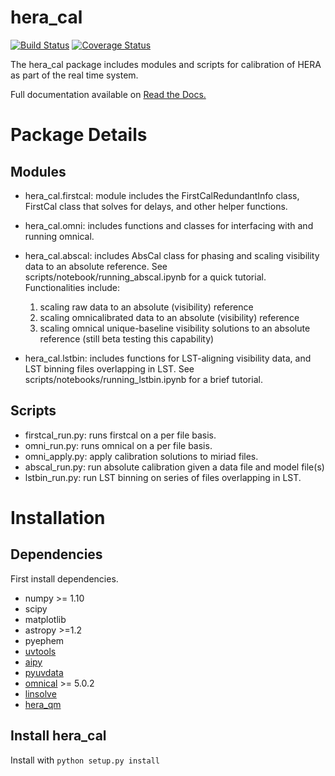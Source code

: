 # hera_cal

[![Build Status](https://travis-ci.org/HERA-Team/hera_cal.svg?branch=master)](https://travis-ci.org/HERA-Team/hera_cal)
[![Coverage Status](https://coveralls.io/repos/github/HERA-Team/hera_cal/badge.svg?branch=master)](https://coveralls.io/github/HERA-Team/hera_cal?branch=master)

The hera_cal package includes modules and scripts for calibration of HERA as part of the real time system.

Full documentation available on [Read the Docs.](http://hera_cal.readthedocs.io/en/latest/)

# Package Details

## Modules

* hera_cal.firstcal: module includes the FirstCalRedundantInfo class, FirstCal class that solves for delays, and other helper functions.

* hera_cal.omni: includes functions and classes for interfacing with and running omnical.

* hera_cal.abscal: includes AbsCal class for phasing and scaling visibility data to an absolute reference. See scripts/notebook/running_abscal.ipynb for a quick tutorial. Functionalities include:
    1. scaling raw data to an absolute (visibility) reference
    2. scaling omnicalibrated data to an absolute (visibility) reference
    3. scaling omnical unique-baseline visibility solutions to an absolute reference (still beta testing this capability)

* hera_cal.lstbin: includes functions for LST-aligning visibility data, and LST binning files overlapping in LST. See scripts/notebooks/running_lstbin.ipynb for a brief tutorial.

## Scripts

* firstcal\_run.py: runs firstcal on a per file basis.
* omni\_run.py: runs omnical on a per file basis.
* omni\_apply.py: apply calibration solutions to miriad files.
* abscal\_run.py: run absolute calibration given a data file and model file(s)
* lstbin\_run.py: run LST binning on series of files overlapping in LST.

# Installation
## Dependencies
First install dependencies. 

* numpy >= 1.10
* scipy
* matplotlib
* astropy >=1.2
* pyephem
* [uvtools](https://github.com/HERA-Team/uvtools)
* [aipy](https://github.com/HERA-Team/aipy/)
* [pyuvdata](https://github.com/HERA-Team/pyuvdata/)
* [omnical](https://github.com/HERA-Team/omnical/) >= 5.0.2
* [linsolve](https://github.com/HERA-Team/linsolve)
* [hera_qm](https://github.com/HERA-Team/hera_qm)

## Install hera_cal
Install with ```python setup.py install```
